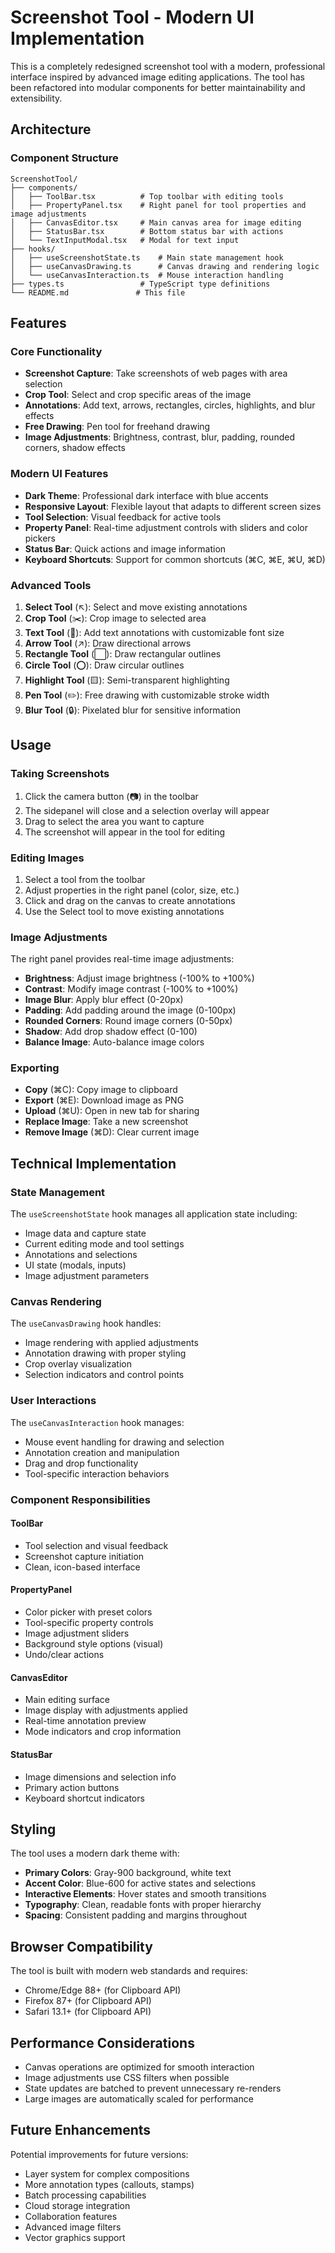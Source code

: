 # Screenshot Tool - Modern UI Implementation

This is a completely redesigned screenshot tool with a modern, professional interface inspired by advanced image editing applications. The tool has been refactored into modular components for better maintainability and extensibility.

## Architecture

### Component Structure
```
ScreenshotTool/
├── components/
│   ├── ToolBar.tsx          # Top toolbar with editing tools
│   ├── PropertyPanel.tsx    # Right panel for tool properties and image adjustments
│   ├── CanvasEditor.tsx     # Main canvas area for image editing
│   ├── StatusBar.tsx        # Bottom status bar with actions
│   └── TextInputModal.tsx   # Modal for text input
├── hooks/
│   ├── useScreenshotState.ts    # Main state management hook
│   ├── useCanvasDrawing.ts      # Canvas drawing and rendering logic
│   └── useCanvasInteraction.ts  # Mouse interaction handling
├── types.ts                 # TypeScript type definitions
└── README.md               # This file
```

## Features

### Core Functionality
- **Screenshot Capture**: Take screenshots of web pages with area selection
- **Crop Tool**: Select and crop specific areas of the image
- **Annotations**: Add text, arrows, rectangles, circles, highlights, and blur effects
- **Free Drawing**: Pen tool for freehand drawing
- **Image Adjustments**: Brightness, contrast, blur, padding, rounded corners, shadow effects

### Modern UI Features
- **Dark Theme**: Professional dark interface with blue accents
- **Responsive Layout**: Flexible layout that adapts to different screen sizes
- **Tool Selection**: Visual feedback for active tools
- **Property Panel**: Real-time adjustment controls with sliders and color pickers
- **Status Bar**: Quick actions and image information
- **Keyboard Shortcuts**: Support for common shortcuts (⌘C, ⌘E, ⌘U, ⌘D)

### Advanced Tools
1. **Select Tool** (↖️): Select and move existing annotations
2. **Crop Tool** (✂️): Crop image to selected area
3. **Text Tool** (📝): Add text annotations with customizable font size
4. **Arrow Tool** (↗️): Draw directional arrows
5. **Rectangle Tool** (⬜): Draw rectangular outlines
6. **Circle Tool** (⭕): Draw circular outlines
7. **Highlight Tool** (🟨): Semi-transparent highlighting
8. **Pen Tool** (✏️): Free drawing with customizable stroke width
9. **Blur Tool** (🔒): Pixelated blur for sensitive information

## Usage

### Taking Screenshots
1. Click the camera button (📷) in the toolbar
2. The sidepanel will close and a selection overlay will appear
3. Drag to select the area you want to capture
4. The screenshot will appear in the tool for editing

### Editing Images
1. Select a tool from the toolbar
2. Adjust properties in the right panel (color, size, etc.)
3. Click and drag on the canvas to create annotations
4. Use the Select tool to move existing annotations

### Image Adjustments
The right panel provides real-time image adjustments:
- **Brightness**: Adjust image brightness (-100% to +100%)
- **Contrast**: Modify image contrast (-100% to +100%)
- **Image Blur**: Apply blur effect (0-20px)
- **Padding**: Add padding around the image (0-100px)
- **Rounded Corners**: Round image corners (0-50px)
- **Shadow**: Add drop shadow effect (0-100)
- **Balance Image**: Auto-balance image colors

### Exporting
- **Copy** (⌘C): Copy image to clipboard
- **Export** (⌘E): Download image as PNG
- **Upload** (⌘U): Open in new tab for sharing
- **Replace Image**: Take a new screenshot
- **Remove Image** (⌘D): Clear current image

## Technical Implementation

### State Management
The `useScreenshotState` hook manages all application state including:
- Image data and capture state
- Current editing mode and tool settings
- Annotations and selections
- UI state (modals, inputs)
- Image adjustment parameters

### Canvas Rendering
The `useCanvasDrawing` hook handles:
- Image rendering with applied adjustments
- Annotation drawing with proper styling
- Crop overlay visualization
- Selection indicators and control points

### User Interactions
The `useCanvasInteraction` hook manages:
- Mouse event handling for drawing and selection
- Annotation creation and manipulation
- Drag and drop functionality
- Tool-specific interaction behaviors

### Component Responsibilities

#### ToolBar
- Tool selection and visual feedback
- Screenshot capture initiation
- Clean, icon-based interface

#### PropertyPanel
- Color picker with preset colors
- Tool-specific property controls
- Image adjustment sliders
- Background style options (visual)
- Undo/clear actions

#### CanvasEditor
- Main editing surface
- Image display with adjustments applied
- Real-time annotation preview
- Mode indicators and crop information

#### StatusBar
- Image dimensions and selection info
- Primary action buttons
- Keyboard shortcut indicators

## Styling

The tool uses a modern dark theme with:
- **Primary Colors**: Gray-900 background, white text
- **Accent Color**: Blue-600 for active states and selections
- **Interactive Elements**: Hover states and smooth transitions
- **Typography**: Clean, readable fonts with proper hierarchy
- **Spacing**: Consistent padding and margins throughout

## Browser Compatibility

The tool is built with modern web standards and requires:
- Chrome/Edge 88+ (for Clipboard API)
- Firefox 87+ (for Clipboard API)
- Safari 13.1+ (for Clipboard API)

## Performance Considerations

- Canvas operations are optimized for smooth interaction
- Image adjustments use CSS filters when possible
- State updates are batched to prevent unnecessary re-renders
- Large images are automatically scaled for performance

## Future Enhancements

Potential improvements for future versions:
- Layer system for complex compositions
- More annotation types (callouts, stamps)
- Batch processing capabilities
- Cloud storage integration
- Collaboration features
- Advanced image filters
- Vector graphics support
